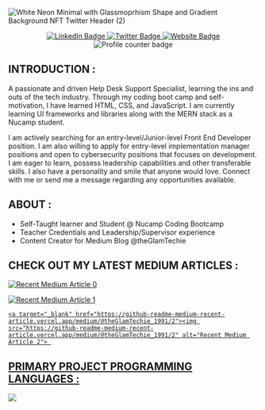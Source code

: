 ![White Neon Minimal with Glassmoprhism Shape and Gradient Background NFT Twitter Header (2)](https://user-images.githubusercontent.com/99764268/196013863-7bd4964c-6696-4f93-9c8e-ab63665064da.png)

<div id="header" align="center">
<div id="badges">
<a href="https://www.linkedin.com/in/shannontatibentley/">
<img src="https://img.shields.io/badge/LinkedIn-blue?style=for-the-badge&logo=linkedin&logoColor=white" alt="LinkedIn Badge" />
</a>
<a href="https://twitter.com/ShannonTatianna">
<img src="https://img.shields.io/badge/Twitter-blue?style=for-the-badge&logo=twitter&logoColor=white" alt="Twitter Badge" />
</a>
<a href="https://www.shannonbentley.tech">
<img src="https://img.shields.io/badge/website-000000?style=for-the-badge&logo=About.me&logoColor=white" alt="Website Badge" />
</a>
</div>
<img src="https://komarev.com/ghpvc/?username=shay90210&style=flat-square&color=blue" alt="Profile counter badge" />
</div>

## INTRODUCTION :
A passionate and driven Help Desk Support Specialist, learning the ins and outs of the tech industry. Through my coding boot camp and self-motivation, I have learned HTML, CSS, and JavaScript. I am currently learning UI frameworks and libraries along with the MERN stack as a Nucamp student.

I am actively searching for an entry-level/Junior-level Front End Developer position. I am also willing to apply for entry-level implementation manager positions and open to cybersecurity positions that focuses on development. I am eager to learn, possess leadership capabilities and other transferable skills. I also have a personality and smile that anyone would love. Connect with me or send me a message regarding any opportunities available.

## ABOUT :
- Self-Taught learner and Student @ Nucamp Coding Bootcamp
- Teacher Credentials and Leadership/Supervisor experience
- Content Creator for Medium Blog @theGlamTechie

## CHECK OUT MY LATEST MEDIUM ARTICLES :
  <a target="_blank" href="https://github-readme-medium-recent-article.vercel.app/medium/@theGlamTechie_1991/0"><img src="https://github-readme-medium-recent-article.vercel.app/medium/@theGlamTechie_1991/0" alt="Recent Medium Article 0"> 
  
  <a target="_blank" href="https://github-readme-medium-recent-article.vercel.app/medium/@theGlamTechie_1991/1"><img src="https://github-readme-medium-recent-article.vercel.app/medium/@theGlamTechie_1991/1" alt="Recent Medium Article 1"> 
    
    <a target="_blank" href="https://github-readme-medium-recent-article.vercel.app/medium/@theGlamTechie_1991/2"><img src="https://github-readme-medium-recent-article.vercel.app/medium/@theGlamTechie_1991/2" alt="Recent Medium Article 2"> 

## PRIMARY PROJECT PROGRAMMING LANGUAGES :
<img src="https://github-readme-stats.vercel.app/api/top-langs?username=shay90210&layout=compact&theme=dark" />
